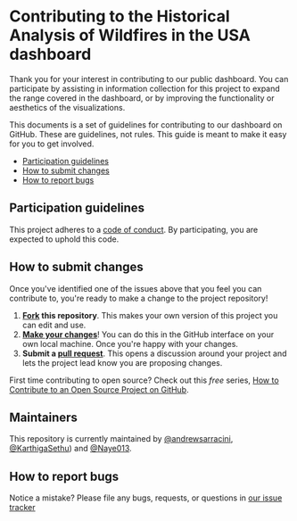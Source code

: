 # Contributing to the Historical Analysis of Wildfires in the USA dashboard

Thank you for your interest in contributing to our public dashboard. You can participate by assisting in information collection for this project to expand
the range covered in the dashboard, or by improving the functionality or aesthetics of the visualizations.

This documents is a set of guidelines for contributing to our dashboard on GitHub. These are guidelines, not rules. This guide is meant to make it easy for you to get involved.

* [Participation guidelines](#participation-guidelines)
* [How to submit changes](#how-to-submit-changes)
* [How to report bugs](#how-to-report-bugs)

## Participation guidelines

This project adheres to a [code of conduct](CODE_OF_CONDUCT.md). By participating, you are expected to uphold this code.

## How to submit changes

Once you've identified one of the issues above that you feel you can contribute to, you're ready to make a change to the project repository!

1. **[Fork](https://help.github.com/articles/fork-a-repo/) this repository**. This makes your own version of this project you can edit and use.
2. **[Make your changes](https://guides.github.com/activities/forking/#making-changes)**! You can do this in the GitHub interface on your own local machine. Once you're happy with your changes.
3. **Submit a [pull request](https://help.github.com/articles/proposing-changes-to-a-project-with-pull-requests/)**. This opens a discussion around your project and lets the project lead know you are proposing changes.

First time contributing to open source? Check out this *free* series, [How to Contribute to an Open Source Project on GitHub](https://egghead.io/series/how-to-contribute-to-an-open-source-project-on-github).

## Maintainers

This repository is currently maintained by [@andrewsarracini](https://github.com/andrewsarracini), [@KarthigaSethu](https://github.com/KarthigaSethu)) and [@Naye013](http://github.com/Naye013). 

## How to report bugs

Notice a mistake? Please file any bugs, requests, or questions in [our issue tracker](https://github.com/andrewsarracini/issues)
